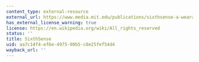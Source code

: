 ```yaml
---
content_type: external-resource
external_url: https://www.media.mit.edu/publications/sixthsense-a-wearable-gestural-interface-2/
has_external_license_warning: true
license: https://en.wikipedia.org/wiki/All_rights_reserved
status: ''
title: SixthSense
uid: aa7c14f4-ef6e-4975-90b5-c8e25fef54d4
wayback_url: ''
---
```

